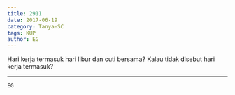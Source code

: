 ```yaml
---
title: 2911
date: 2017-06-19
category: Tanya-SC
tags: KUP
author: EG
---
```


Hari kerja termasuk hari libur dan cuti bersama? Kalau tidak disebut hari kerja termasuk?

---



`EG`
